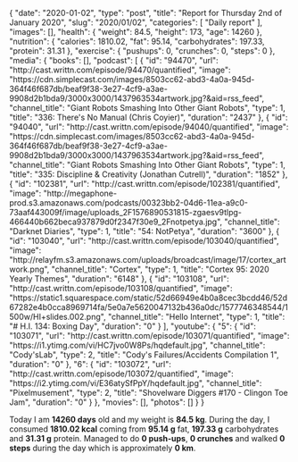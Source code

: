 {
    "date": "2020-01-02",
    "type": "post",
    "title": "Report for Thursday 2nd of January 2020",
    "slug": "2020\/01\/02",
    "categories": [
        "Daily report"
    ],
    "images": [],
    "health": {
        "weight": 84.5,
        "height": 173,
        "age": 14260
    },
    "nutrition": {
        "calories": 1810.02,
        "fat": 95.14,
        "carbohydrates": 197.33,
        "protein": 31.31
    },
    "exercise": {
        "pushups": 0,
        "crunches": 0,
        "steps": 0
    },
    "media": {
        "books": [],
        "podcast": [
            {
                "id": "94470",
                "url": "http:\/\/cast.writtn.com\/episode\/94470\/quantified",
                "image": "https:\/\/cdn.simplecast.com\/images\/8503cc62-abd3-4a0a-945d-364f46f687db\/beaf9f38-3e27-4cf9-a3ae-9908d2b1bda9\/3000x3000\/1437963534artwork.jpg?&aid=rss_feed",
                "channel_title": "Giant Robots Smashing Into Other Giant Robots",
                "type": 1,
                "title": "336: There's No Manual (Chris Coyier)",
                "duration": "2437"
            },
            {
                "id": "94040",
                "url": "http:\/\/cast.writtn.com\/episode\/94040\/quantified",
                "image": "https:\/\/cdn.simplecast.com\/images\/8503cc62-abd3-4a0a-945d-364f46f687db\/beaf9f38-3e27-4cf9-a3ae-9908d2b1bda9\/3000x3000\/1437963534artwork.jpg?&aid=rss_feed",
                "channel_title": "Giant Robots Smashing Into Other Giant Robots",
                "type": 1,
                "title": "335: Discipline & Creativity (Jonathan Cutrell)",
                "duration": "1852"
            },
            {
                "id": "102381",
                "url": "http:\/\/cast.writtn.com\/episode\/102381\/quantified",
                "image": "http:\/\/megaphone-prod.s3.amazonaws.com\/podcasts\/00323bb2-04d6-11ea-a9c0-73aaf443009f\/image\/uploads_2F1576890531815-zgaesv9tlpg-466440b662beca937879d0f2347f30e9_2Fnotpetya.jpg",
                "channel_title": "Darknet Diaries",
                "type": 1,
                "title": "54: NotPetya",
                "duration": "3600"
            },
            {
                "id": "103040",
                "url": "http:\/\/cast.writtn.com\/episode\/103040\/quantified",
                "image": "http:\/\/relayfm.s3.amazonaws.com\/uploads\/broadcast\/image\/17\/cortex_artwork.png",
                "channel_title": "Cortex",
                "type": 1,
                "title": "Cortex 95: 2020 Yearly Themes",
                "duration": "6148"
            },
            {
                "id": "103108",
                "url": "http:\/\/cast.writtn.com\/episode\/103108\/quantified",
                "image": "https:\/\/static1.squarespace.com\/static\/52d66949e4b0a8cec3bcdd46\/52d67282e4b0cca8969714fa\/5e0a7e5620047132b436a0dc\/1577746348544\/1500w\/HI+slides.002.png",
                "channel_title": "Hello Internet",
                "type": 1,
                "title": "# H.I. 134: Boxing Day",
                "duration": "0"
            }
        ],
        "youtube": {
            "5": {
                "id": "103071",
                "url": "http:\/\/cast.writtn.com\/episode\/103071\/quantified",
                "image": "https:\/\/i1.ytimg.com\/vi\/HC7jvo0W8Ps\/hqdefault.jpg",
                "channel_title": "Cody'sLab",
                "type": 2,
                "title": "Cody's Failures\/Accidents Compilation 1",
                "duration": "0"
            },
            "6": {
                "id": "103072",
                "url": "http:\/\/cast.writtn.com\/episode\/103072\/quantified",
                "image": "https:\/\/i2.ytimg.com\/vi\/E36atySfPpY\/hqdefault.jpg",
                "channel_title": "Pixelmusement",
                "type": 2,
                "title": "Shovelware Diggers #170 - Clingon Toe Jam",
                "duration": "0"
            }
        },
        "movies": [],
        "photos": []
    }
}

Today I am <strong>14260 days</strong> old and my weight is <strong>84.5 kg</strong>. During the day, I consumed <strong>1810.02 kcal</strong> coming from <strong>95.14 g</strong> fat, <strong>197.33 g</strong> carbohydrates and <strong>31.31 g</strong> protein. Managed to do <strong>0 push-ups</strong>, <strong>0 crunches</strong> and walked <strong>0 steps</strong> during the day which is approximately <strong>0 km</strong>.